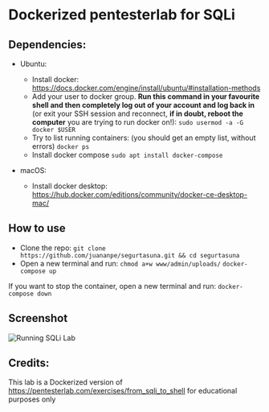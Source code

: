 # Dockerized pentesterlab for SQLi

## Dependencies:

* Ubuntu:
  - Install docker: https://docs.docker.com/engine/install/ubuntu/#installation-methods
  - Add your user to docker group.   **Run this command in your favourite shell and then completely log out of your account and log back in** (or exit your SSH session and reconnect, **if in doubt, reboot the computer** you are trying to run docker on!): 
           ``sudo usermod -a -G docker $USER``
  - Try to list running containers: (you should get an empty list, without errors)
  ``docker ps``
  - Install docker compose
  ``sudo apt install docker-compose``


* macOS:
  - Install docker desktop: https://hub.docker.com/editions/community/docker-ce-desktop-mac/

## How to use
* Clone the repo:
``git clone https://github.com/juananpe/segurtasuna.git && cd segurtasuna``
* Open a new terminal and run:
``chmod a+w www/admin/uploads/``
``docker-compose up``

If you want to stop the container, open a new terminal and run:
``docker-compose down``

## Screenshot

![Running SQLi Lab](https://ikasten.io/images/sqli_pentestlab.png)

## Credits:
This lab is a Dockerized version of https://pentesterlab.com/exercises/from_sqli_to_shell for educational purposes only
